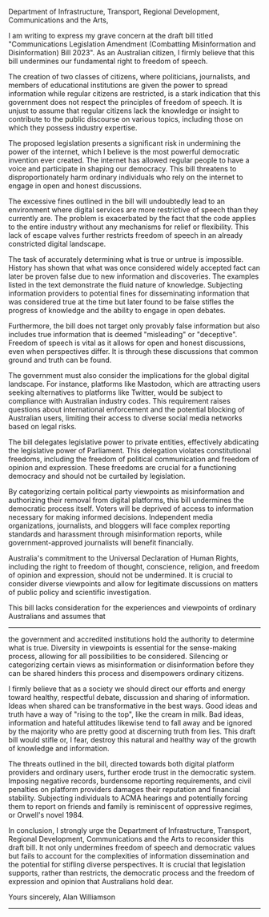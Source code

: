 Department of Infrastructure, Transport, Regional Development, Communications and the Arts,

I am writing to express my grave concern at the draft bill titled "Communications Legislation Amendment
(Combatting Misinformation and Disinformation) Bill 2023". As an Australian citizen, I firmly believe that
this bill undermines our fundamental right to freedom of speech.

The creation of two classes of citizens, where politicians, journalists, and members of educational
institutions are given the power to spread information while regular citizens are restricted, is a stark
indication that this government does not respect the principles of freedom of speech. It is unjust to
assume that regular citizens lack the knowledge or insight to contribute to the public discourse on various
topics, including those on which they possess industry expertise.

The proposed legislation presents a significant risk in undermining the power of the internet, which I
believe is the most powerful democratic invention ever created. The internet has allowed regular people
to have a voice and participate in shaping our democracy. This bill threatens to disproportionately harm
ordinary individuals who rely on the internet to engage in open and honest discussions.

The excessive fines outlined in the bill will undoubtedly lead to an environment where digital services are
more restrictive of speech than they currently are. The problem is exacerbated by the fact that the code
applies to the entire industry without any mechanisms for relief or flexibility. This lack of escape valves
further restricts freedom of speech in an already constricted digital landscape.

The task of accurately determining what is true or untrue is impossible. History has shown that what was
once considered widely accepted fact can later be proven false due to new information and discoveries.
The examples listed in the text demonstrate the fluid nature of knowledge. Subjecting information
providers to potential fines for disseminating information that was considered true at the time but later
found to be false stifles the progress of knowledge and the ability to engage in open debates.

Furthermore, the bill does not target only provably false information but also includes true information
that is deemed "misleading" or "deceptive". Freedom of speech is vital as it allows for open and honest
discussions, even when perspectives differ. It is through these discussions that common ground and truth
can be found.

The government must also consider the implications for the global digital landscape. For instance,
platforms like Mastodon, which are attracting users seeking alternatives to platforms like Twitter, would
be subject to compliance with Australian industry codes. This requirement raises questions about
international enforcement and the potential blocking of Australian users, limiting their access to diverse
social media networks based on legal risks.

The bill delegates legislative power to private entities, effectively abdicating the legislative power of
Parliament. This delegation violates constitutional freedoms, including the freedom of political
communication and freedom of opinion and expression. These freedoms are crucial for a functioning
democracy and should not be curtailed by legislation.

By categorizing certain political party viewpoints as misinformation and authorizing their removal from
digital platforms, this bill undermines the democratic process itself. Voters will be deprived of access to
information necessary for making informed decisions. Independent media organizations, journalists, and
bloggers will face complex reporting standards and harassment through misinformation reports, while
government-approved journalists will benefit financially.

Australia's commitment to the Universal Declaration of Human Rights, including the right to freedom of
thought, conscience, religion, and freedom of opinion and expression, should not be undermined. It is
crucial to consider diverse viewpoints and allow for legitimate discussions on matters of public policy and
scientific investigation.

This bill lacks consideration for the experiences and viewpoints of ordinary Australians and assumes that


-----

the government and accredited institutions hold the authority to determine what is true. Diversity in
viewpoints is essential for the sense-making process, allowing for all possibilities to be considered.
Silencing or categorizing certain views as misinformation or disinformation before they can be shared
hinders this process and disempowers ordinary citizens.

I firmly believe that as a society we should direct our efforts and energy toward healthy, respectful
debate, discussion and sharing of information. Ideas when shared can be transformative in the best
ways. Good ideas and truth have a way of "rising to the top", like the cream in milk. Bad ideas,
information and hateful attitudes likewise tend to fall away and be ignored by the majority who are pretty
good at discerning truth from lies. This draft bill would stifle or, I fear, destroy this natural and healthy
way of the growth of knowledge and information.

The threats outlined in the bill, directed towards both digital platform providers and ordinary users, further
erode trust in the democratic system. Imposing negative records, burdensome reporting requirements,
and civil penalties on platform providers damages their reputation and financial stability. Subjecting
individuals to ACMA hearings and potentially forcing them to report on friends and family is reminiscent
of oppressive regimes, or Orwell's novel 1984.

In conclusion, I strongly urge the Department of Infrastructure, Transport, Regional Development,
Communications and the Arts to reconsider this draft bill. It not only undermines freedom of speech and
democratic values but fails to account for the complexities of information dissemination and the potential
for stifling diverse perspectives. It is crucial that legislation supports, rather than restricts, the democratic
process and the freedom of expression and opinion that Australians hold dear.

Yours sincerely,
Alan Williamson


-----

